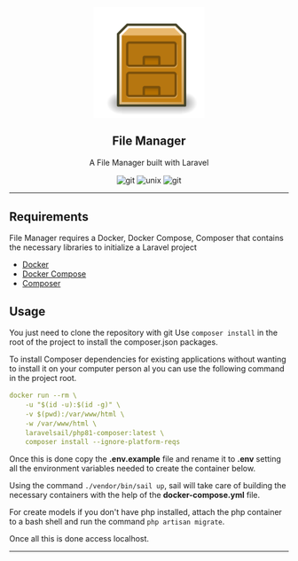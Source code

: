 <p align="center">
  <img align="center" width="200px" src="public/filemanager.png" align="center" alt="mm" />
</p>
	<h2 align="center">File Manager</h2>
	<p align="center">A File Manager built with Laravel </p>
<div>


<div align="center">
<img src="https://camo.githubusercontent.com/edd3031a0956c904634f9a394267a6ba61e9a0bb95c9512a1fbc0725b4014d03/68747470733a2f2f696d672e736869656c64732e696f2f62616467652f2d4769742d626c61636b3f7374796c653d666c61742d737175617265266c6f676f3d676974" align="center" alt="git" />

<img src="https://camo.githubusercontent.com/8284c94af11d380053b5751b96d4c904cf33ea887881213d413e0f14920549dc/68747470733a2f2f696d672e736869656c64732e696f2f62616467652f4f532d4c696e75782d696e666f726d6174696f6e616c3f7374796c653d666c61742d737175617265266c6f676f3d6c696e7578266c6f676f436f6c6f723d7768697465" align="center" alt="unix" />

<img src="https://camo.githubusercontent.com/85dc47a56a4e73ae7b6e64b3b4416785497e74219ae179ae8faaaca10d5a78d9/68747470733a2f2f696d672e736869656c64732e696f2f62616467652f2d4769744875622d3138313731373f7374796c653d666c61742d737175617265266c6f676f3d676974687562" align="center" alt="git" />
</div>

---

## Requirements

File Manager requires a Docker, Docker Compose, Composer that contains the necessary libraries to initialize a Laravel project

* [Docker](https://www.docker.com/)
* [Docker Compose](https://docs.docker.com/compose/)
* [Composer](https://getcomposer.org/)

## Usage
You just need to clone the repository with git
Use `composer install` in the root of the project to install the composer.json packages.

To install Composer dependencies for existing applications without wanting to install it on your computer person al you can use the following command
in the project root.

```yml
docker run --rm \
    -u "$(id -u):$(id -g)" \
    -v $(pwd):/var/www/html \
    -w /var/www/html \
    laravelsail/php81-composer:latest \
    composer install --ignore-platform-reqs
```

Once this is done copy the **.env.example** file and rename it to **.env** setting all the environment variables needed to create the container below.

Using the command `./vendor/bin/sail up`, sail will take care of building the necessary containers with the help of the **docker-compose.yml** file.

For create models if you don't have php installed, attach the php container to a bash shell and run the command
`php artisan migrate`.


Once all this is done access localhost.

---
